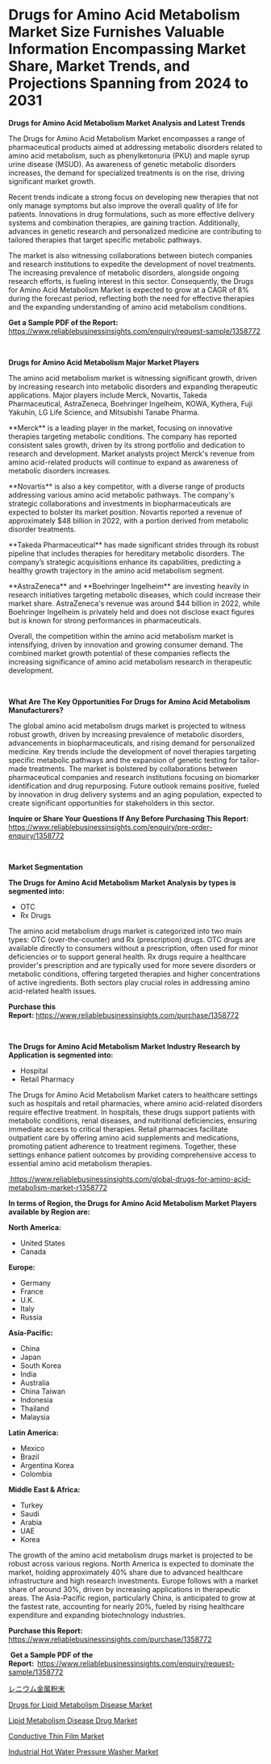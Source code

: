 <p><h1>Drugs for Amino Acid Metabolism Market Size Furnishes Valuable Information Encompassing Market Share, Market Trends, and Projections Spanning from 2024 to 2031</h1></p><p><strong>Drugs for Amino Acid Metabolism Market Analysis and Latest Trends</strong></p>
<p><p>The Drugs for Amino Acid Metabolism Market encompasses a range of pharmaceutical products aimed at addressing metabolic disorders related to amino acid metabolism, such as phenylketonuria (PKU) and maple syrup urine disease (MSUD). As awareness of genetic metabolic disorders increases, the demand for specialized treatments is on the rise, driving significant market growth. </p><p>Recent trends indicate a strong focus on developing new therapies that not only manage symptoms but also improve the overall quality of life for patients. Innovations in drug formulations, such as more effective delivery systems and combination therapies, are gaining traction. Additionally, advances in genetic research and personalized medicine are contributing to tailored therapies that target specific metabolic pathways.</p><p>The market is also witnessing collaborations between biotech companies and research institutions to expedite the development of novel treatments. The increasing prevalence of metabolic disorders, alongside ongoing research efforts, is fueling interest in this sector. Consequently, the Drugs for Amino Acid Metabolism Market is expected to grow at a CAGR of 8% during the forecast period, reflecting both the need for effective therapies and the expanding understanding of amino acid metabolism conditions.</p></p>
<p><strong>Get a Sample PDF of the Report:&nbsp;</strong> <a href="https://www.reliablebusinessinsights.com/enquiry/request-sample/1358772">https://www.reliablebusinessinsights.com/enquiry/request-sample/1358772</a></p>
<p>&nbsp;</p>
<p><strong>Drugs for Amino Acid Metabolism Major Market Players</strong></p>
<p><p>The amino acid metabolism market is witnessing significant growth, driven by increasing research into metabolic disorders and expanding therapeutic applications. Major players include Merck, Novartis, Takeda Pharmaceutical, AstraZeneca, Boehringer Ingelheim, KOWA, Kythera, Fuji Yakuhin, LG Life Science, and Mitsubishi Tanabe Pharma.</p><p>**Merck** is a leading player in the market, focusing on innovative therapies targeting metabolic conditions. The company has reported consistent sales growth, driven by its strong portfolio and dedication to research and development. Market analysts project Merck's revenue from amino acid-related products will continue to expand as awareness of metabolic disorders increases.</p><p>**Novartis** is also a key competitor, with a diverse range of products addressing various amino acid metabolic pathways. The company's strategic collaborations and investments in biopharmaceuticals are expected to bolster its market position. Novartis reported a revenue of approximately $48 billion in 2022, with a portion derived from metabolic disorder treatments.</p><p>**Takeda Pharmaceutical** has made significant strides through its robust pipeline that includes therapies for hereditary metabolic disorders. The company’s strategic acquisitions enhance its capabilities, predicting a healthy growth trajectory in the amino acid metabolism segment.</p><p>**AstraZeneca** and **Boehringer Ingelheim** are investing heavily in research initiatives targeting metabolic diseases, which could increase their market share. AstraZeneca's revenue was around $44 billion in 2022, while Boehringer Ingelheim is privately held and does not disclose exact figures but is known for strong performances in pharmaceuticals.</p><p>Overall, the competition within the amino acid metabolism market is intensifying, driven by innovation and growing consumer demand. The combined market growth potential of these companies reflects the increasing significance of amino acid metabolism research in therapeutic development.</p></p>
<p>&nbsp;</p>
<p><strong>What Are The Key Opportunities For Drugs for Amino Acid Metabolism Manufacturers?</strong></p>
<p><p>The global amino acid metabolism drugs market is projected to witness robust growth, driven by increasing prevalence of metabolic disorders, advancements in biopharmaceuticals, and rising demand for personalized medicine. Key trends include the development of novel therapies targeting specific metabolic pathways and the expansion of genetic testing for tailor-made treatments. The market is bolstered by collaborations between pharmaceutical companies and research institutions focusing on biomarker identification and drug repurposing. Future outlook remains positive, fueled by innovation in drug delivery systems and an aging population, expected to create significant opportunities for stakeholders in this sector.</p></p>
<p><strong>Inquire or Share Your Questions If Any Before Purchasing This Report:</strong> <a href="https://www.reliablebusinessinsights.com/enquiry/pre-order-enquiry/1358772">https://www.reliablebusinessinsights.com/enquiry/pre-order-enquiry/1358772</a></p>
<p>&nbsp;</p>
<p><strong>Market Segmentation</strong></p>
<p><strong>The Drugs for Amino Acid Metabolism Market Analysis by types is segmented into:</strong></p>
<p><ul><li>OTC</li><li>Rx Drugs</li></ul></p>
<p><p>The amino acid metabolism drugs market is categorized into two main types: OTC (over-the-counter) and Rx (prescription) drugs. OTC drugs are available directly to consumers without a prescription, often used for minor deficiencies or to support general health. Rx drugs require a healthcare provider's prescription and are typically used for more severe disorders or metabolic conditions, offering targeted therapies and higher concentrations of active ingredients. Both sectors play crucial roles in addressing amino acid-related health issues.</p></p>
<p><strong>Purchase this Report:&nbsp;</strong><a href="https://www.reliablebusinessinsights.com/purchase/1358772">https://www.reliablebusinessinsights.com/purchase/1358772</a></p>
<p>&nbsp;</p>
<p><strong>The Drugs for Amino Acid Metabolism Market Industry Research by Application is segmented into:</strong></p>
<p><ul><li>Hospital</li><li>Retail Pharmacy</li></ul></p>
<p><p>The Drugs for Amino Acid Metabolism Market caters to healthcare settings such as hospitals and retail pharmacies, where amino acid-related disorders require effective treatment. In hospitals, these drugs support patients with metabolic conditions, renal diseases, and nutritional deficiencies, ensuring immediate access to critical therapies. Retail pharmacies facilitate outpatient care by offering amino acid supplements and medications, promoting patient adherence to treatment regimens. Together, these settings enhance patient outcomes by providing comprehensive access to essential amino acid metabolism therapies.</p></p>
<p><a href="https://www.reliablebusinessinsights.com/global-drugs-for-amino-acid-metabolism-market-r1358772">&nbsp;https://www.reliablebusinessinsights.com/global-drugs-for-amino-acid-metabolism-market-r1358772</a></p>
<p><strong>In terms of Region, the Drugs for Amino Acid Metabolism Market Players available by Region are:</strong></p>
<p>
    <p> <strong> North America: </strong>
        <ul>
            <li>United States</li>
            <li>Canada</li>
        </ul>
        </p> 
    <p> <strong> Europe: </strong>
        <ul>
            <li>Germany</li>
            <li>France</li>
            <li>U.K.</li>
            <li>Italy</li>
            <li>Russia</li>
        </ul>
        </p> 
    <p> <strong> Asia-Pacific: </strong>
        <ul>
            <li>China</li>
            <li>Japan</li>
            <li>South Korea</li>
            <li>India</li>
            <li>Australia</li>
            <li>China Taiwan</li>
            <li>Indonesia</li>
            <li>Thailand</li>
            <li>Malaysia</li>
        </ul>
        </p> 
    <p> <strong> Latin America: </strong>
        <ul>
            <li>Mexico</li>
            <li>Brazil</li>
            <li>Argentina Korea</li>
            <li>Colombia</li>
        </ul>
        </p> 
    <p> <strong> Middle East & Africa: </strong>
        <ul>
            <li>Turkey</li>
            <li>Saudi</li>
            <li>Arabia</li>
            <li>UAE</li>
            <li>Korea</li>
        </ul>
    </p>
    </p>
<p><p>The growth of the amino acid metabolism drugs market is projected to be robust across various regions. North America is expected to dominate the market, holding approximately 40% share due to advanced healthcare infrastructure and high research investments. Europe follows with a market share of around 30%, driven by increasing applications in therapeutic areas. The Asia-Pacific region, particularly China, is anticipated to grow at the fastest rate, accounting for nearly 20%, fueled by rising healthcare expenditure and expanding biotechnology industries.</p></p>
<p><strong>Purchase this Report: </strong><a href="https://www.reliablebusinessinsights.com/purchase/1358772">https://www.reliablebusinessinsights.com/purchase/1358772</a></p>
<p>&nbsp;<strong>Get a Sample PDF of the Report:&nbsp;&nbsp;</strong><a href="https://www.reliablebusinessinsights.com/enquiry/request-sample/1358772">https://www.reliablebusinessinsights.com/enquiry/request-sample/1358772</a></p>
<p><strong></strong></p>
<p><p><a href="https://medium.com/@giygjksk10/rhenium-metal-powder-market-%E3%81%AF-%E3%82%B3%E3%82%B9%E3%83%88%E7%AE%A1%E7%90%86%E3%81%A8%E5%8A%B9%E7%8E%87%E5%90%91%E4%B8%8A%E3%82%92%E5%84%AA%E5%85%88%E3%81%97%E3%81%BE%E3%81%99-%E3%81%95%E3%82%89%E3%81%AB-%E5%A0%B1%E5%91%8A%E6%9B%B8%E3%81%AF%E5%B8%82%E5%A0%B4%E3%81%AE%E9%9C%80%E8%A6%81%E9%9D%A2%E3%81%A8%E4%BE%9B%E7%B5%A6%E9%9D%A2%E3%81%AE%E4%B8%A1%E6%96%B9%E3%82%92%E3%82%AB%E3%83%90%E3%83%BC%E3%81%97%E3%81%A6%E3%81%84%E3%81%BE%E3%81%99-rhenium-metal-834d8b26fd16">レニウム金属粉末</a></p><p><a href="https://github.com/GRUBBSCHARLES/Market-Research-Report-List-1/blob/main/drugs-for-lipid-metabolism-disease-market.md">Drugs for Lipid Metabolism Disease Market</a></p><p><a href="https://github.com/AngelaWalsh696/Market-Research-Report-List-1/blob/main/lipid-metabolism-disease-drug-market.md">Lipid Metabolism Disease Drug Market</a></p><p><a href="https://issuu.com/reportprime-2/docs/conductive-thin-film-market-size-20_d783ddd6c2ffae">Conductive Thin Film Market</a></p><p><a href="https://www.linkedin.com/pulse/global-industrial-hot-water-pressure-washer-market-trends-innovations-8v0if?trackingId=qmok2F1yT8W0bq43p5xeZw%3D%3D">Industrial Hot Water Pressure Washer Market</a></p></p>